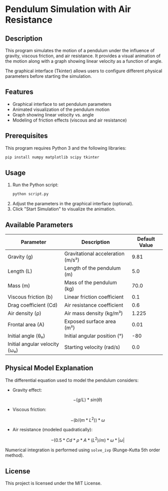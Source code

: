 # Pendulum Simulation with Air Resistance

## Description
This program simulates the motion of a pendulum under the influence of gravity, viscous friction, and air resistance. It provides a visual animation of the motion along with a graph showing linear velocity as a function of angle.

The graphical interface (Tkinter) allows users to configure different physical parameters before starting the simulation.

## Features
- Graphical interface to set pendulum parameters
- Animated visualization of the pendulum motion
- Graph showing linear velocity vs. angle
- Modeling of friction effects (viscous and air resistance)

## Prerequisites
This program requires Python 3 and the following libraries:

```sh
pip install numpy matplotlib scipy tkinter
```

## Usage
1. Run the Python script:
   ```sh
   python script.py
   ```
2. Adjust the parameters in the graphical interface (optional).
3. Click "Start Simulation" to visualize the animation.

## Available Parameters
| Parameter | Description | Default Value |
|-----------|------------|---------------|
| Gravity (g) | Gravitational acceleration (m/s²) | 9.81 |
| Length (L) | Length of the pendulum (m) | 5.0 |
| Mass (m) | Mass of the pendulum (kg) | 70.0 |
| Viscous friction (b) | Linear friction coefficient | 0.1 |
| Drag coefficient (Cd) | Air resistance coefficient | 0.6 |
| Air density (ρ) | Air mass density (kg/m³) | 1.225 |
| Frontal area (A) | Exposed surface area (m²) | 0.01 |
| Initial angle (θ₀) | Initial angular position (°) | -80 |
| Initial angular velocity (ω₀) | Starting velocity (rad/s) | 0.0 |

## Physical Model Explanation
The differential equation used to model the pendulum considers:
- Gravity effect:
  ```math
  - (g / L) * sin(θ)
  ```
- Viscous friction:
  ```math
  - (b / (m * L^2)) * ω
  ```
- Air resistance (modeled quadratically):
  ```math
  - (0.5 * Cd * ρ * A * (L^2) / m) * ω * |ω|
  ```

Numerical integration is performed using `solve_ivp` (Runge-Kutta 5th order method).

## License
This project is licensed under the MIT License.
